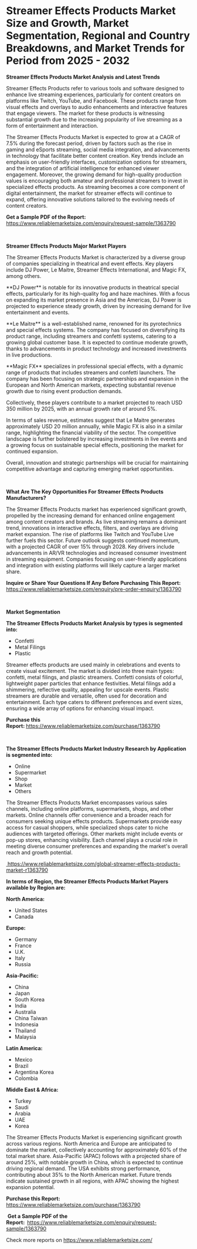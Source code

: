 <p><h1>Streamer Effects Products Market Size and Growth, Market Segmentation, Regional and Country Breakdowns, and Market Trends for Period from 2025 -  2032</h1></p><p><strong>Streamer Effects Products Market Analysis and Latest Trends</strong></p>
<p><p>Streamer Effects Products refer to various tools and software designed to enhance live streaming experiences, particularly for content creators on platforms like Twitch, YouTube, and Facebook. These products range from visual effects and overlays to audio enhancements and interactive features that engage viewers. The market for these products is witnessing substantial growth due to the increasing popularity of live streaming as a form of entertainment and interaction.</p><p>The Streamer Effects Products Market is expected to grow at a CAGR of 7.5% during the forecast period, driven by factors such as the rise in gaming and eSports streaming, social media integration, and advancements in technology that facilitate better content creation. Key trends include an emphasis on user-friendly interfaces, customization options for streamers, and the integration of artificial intelligence for enhanced viewer engagement. Moreover, the growing demand for high-quality production values is encouraging both amateur and professional streamers to invest in specialized effects products. As streaming becomes a core component of digital entertainment, the market for streamer effects will continue to expand, offering innovative solutions tailored to the evolving needs of content creators.</p></p>
<p><strong>Get a Sample PDF of the Report:&nbsp;</strong> <a href="https://www.reliablemarketsize.com/enquiry/request-sample/1363790?utm_campaign=2481&utm_medium=2&utm_source=Github&utm_content=ia&utm_term=05042025&utm_id=streamer-effects-products">https://www.reliablemarketsize.com/enquiry/request-sample/1363790</a></p>
<p>&nbsp;</p>
<p><strong>Streamer Effects Products Major Market Players</strong></p>
<p><p>The Streamer Effects Products Market is characterized by a diverse group of companies specializing in theatrical and event effects. Key players include DJ Power, Le Maitre, Streamer Effects International, and Magic FX, among others.</p><p>**DJ Power** is notable for its innovative products in theatrical special effects, particularly for its high-quality fog and haze machines. With a focus on expanding its market presence in Asia and the Americas, DJ Power is projected to experience steady growth, driven by increasing demand for live entertainment and events.</p><p>**Le Maitre** is a well-established name, renowned for its pyrotechnics and special effects systems. The company has focused on diversifying its product range, including streamers and confetti systems, catering to a growing global customer base. It is expected to continue moderate growth, thanks to advancements in product technology and increased investments in live productions.</p><p>**Magic FX** specializes in professional special effects, with a dynamic range of products that includes streamers and confetti launchers. The company has been focusing on strategic partnerships and expansion in the European and North American markets, expecting substantial revenue growth due to rising event production demands.</p><p>Collectively, these players contribute to a market projected to reach USD 350 million by 2025, with an annual growth rate of around 5%. </p><p>In terms of sales revenue, estimates suggest that Le Maitre generates approximately USD 20 million annually, while Magic FX is also in a similar range, highlighting the financial viability of the sector. The competitive landscape is further bolstered by increasing investments in live events and a growing focus on sustainable special effects, positioning the market for continued expansion. </p><p>Overall, innovation and strategic partnerships will be crucial for maintaining competitive advantage and capturing emerging market opportunities.</p></p>
<p>&nbsp;</p>
<p><strong>What Are The Key Opportunities For Streamer Effects Products Manufacturers?</strong></p>
<p><p>The Streamer Effects Products market has experienced significant growth, propelled by the increasing demand for enhanced online engagement among content creators and brands. As live streaming remains a dominant trend, innovations in interactive effects, filters, and overlays are driving market expansion. The rise of platforms like Twitch and YouTube Live further fuels this sector. Future outlook suggests continued momentum, with a projected CAGR of over 15% through 2028. Key drivers include advancements in AR/VR technologies and increased consumer investment in streaming equipment. Companies focusing on user-friendly applications and integration with existing platforms will likely capture a larger market share.</p></p>
<p><strong>Inquire or Share Your Questions If Any Before Purchasing This Report:</strong> <a href="https://www.reliablemarketsize.com/enquiry/pre-order-enquiry/1363790?utm_campaign=2481&utm_medium=2&utm_source=Github&utm_content=ia&utm_term=05042025&utm_id=streamer-effects-products">https://www.reliablemarketsize.com/enquiry/pre-order-enquiry/1363790</a></p>
<p>&nbsp;</p>
<p><strong>Market Segmentation</strong></p>
<p><strong>The Streamer Effects Products Market Analysis by types is segmented into:</strong></p>
<p><ul><li>Confetti</li><li>Metal Filings</li><li>Plastic</li></ul></p>
<p><p>Streamer effects products are used mainly in celebrations and events to create visual excitement. The market is divided into three main types: confetti, metal filings, and plastic streamers. Confetti consists of colorful, lightweight paper particles that enhance festivities. Metal filings add a shimmering, reflective quality, appealing for upscale events. Plastic streamers are durable and versatile, often used for decoration and entertainment. Each type caters to different preferences and event sizes, ensuring a wide array of options for enhancing visual impact.</p></p>
<p><strong>Purchase this Report:&nbsp;</strong><a href="https://www.reliablemarketsize.com/purchase/1363790?utm_campaign=2481&utm_medium=2&utm_source=Github&utm_content=ia&utm_term=05042025&utm_id=streamer-effects-products">https://www.reliablemarketsize.com/purchase/1363790</a></p>
<p>&nbsp;</p>
<p><strong>The Streamer Effects Products Market Industry Research by Application is segmented into:</strong></p>
<p><ul><li>Online</li><li>Supermarket</li><li>Shop</li><li>Market</li><li>Others</li></ul></p>
<p><p>The Streamer Effects Products Market encompasses various sales channels, including online platforms, supermarkets, shops, and other markets. Online channels offer convenience and a broader reach for consumers seeking unique effects products. Supermarkets provide easy access for casual shoppers, while specialized shops cater to niche audiences with targeted offerings. Other markets might include events or pop-up stores, enhancing visibility. Each channel plays a crucial role in meeting diverse consumer preferences and expanding the market's overall reach and growth potential.</p></p>
<p><a href="https://www.reliablemarketsize.com/global-streamer-effects-products-market-r1363790?utm_campaign=2481&utm_medium=2&utm_source=Github&utm_content=ia&utm_term=05042025&utm_id=streamer-effects-products">&nbsp;https://www.reliablemarketsize.com/global-streamer-effects-products-market-r1363790</a></p>
<p><strong>In terms of Region, the Streamer Effects Products Market Players available by Region are:</strong></p>
<p>
    <p> <strong> North America: </strong>
        <ul>
            <li>United States</li>
            <li>Canada</li>
        </ul>
        </p> 
    <p> <strong> Europe: </strong>
        <ul>
            <li>Germany</li>
            <li>France</li>
            <li>U.K.</li>
            <li>Italy</li>
            <li>Russia</li>
        </ul>
        </p> 
    <p> <strong> Asia-Pacific: </strong>
        <ul>
            <li>China</li>
            <li>Japan</li>
            <li>South Korea</li>
            <li>India</li>
            <li>Australia</li>
            <li>China Taiwan</li>
            <li>Indonesia</li>
            <li>Thailand</li>
            <li>Malaysia</li>
        </ul>
        </p> 
    <p> <strong> Latin America: </strong>
        <ul>
            <li>Mexico</li>
            <li>Brazil</li>
            <li>Argentina Korea</li>
            <li>Colombia</li>
        </ul>
        </p> 
    <p> <strong> Middle East & Africa: </strong>
        <ul>
            <li>Turkey</li>
            <li>Saudi</li>
            <li>Arabia</li>
            <li>UAE</li>
            <li>Korea</li>
        </ul>
    </p>
    </p>
<p><p>The Streamer Effects Products Market is experiencing significant growth across various regions. North America and Europe are anticipated to dominate the market, collectively accounting for approximately 60% of the total market share. Asia-Pacific (APAC) follows with a projected share of around 25%, with notable growth in China, which is expected to continue driving regional demand. The USA exhibits strong performance, contributing about 35% to the North American market. Future trends indicate sustained growth in all regions, with APAC showing the highest expansion potential.</p></p>
<p><strong>Purchase this Report: </strong><a href="https://www.reliablemarketsize.com/purchase/1363790?utm_campaign=2481&utm_medium=2&utm_source=Github&utm_content=ia&utm_term=05042025&utm_id=streamer-effects-products">https://www.reliablemarketsize.com/purchase/1363790</a></p>
<p>&nbsp;<strong>Get a Sample PDF of the Report:&nbsp;&nbsp;</strong><a href="https://www.reliablemarketsize.com/enquiry/request-sample/1363790?utm_campaign=2481&utm_medium=2&utm_source=Github&utm_content=ia&utm_term=05042025&utm_id=streamer-effects-products">https://www.reliablemarketsize.com/enquiry/request-sample/1363790</a></p>
<p><strong></strong></p>
<p>Check more reports on <a href="https://www.reliablemarketsize.com/?utm_campaign=2481&utm_medium=2&utm_source=Github&utm_content=ia&utm_term=05042025&utm_id=streamer-effects-products">https://www.reliablemarketsize.com/</a></p>